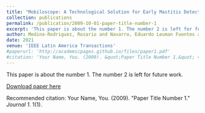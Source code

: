 ```yaml
---
title: "Mobiloscope: A Technological Solution for Early Mastitis Detection in Dairy Cattle"
collection: publications
permalink: /publication/2009-10-01-paper-title-number-1
excerpt: 'This paper is about the number 1. The number 2 is left for future work.'
author: Medina-Rodriguez, Rosario and Navarro, Eduardo Leuman Fuentes and Beltr{\'a}n-Casta{\~n}{\'o}n, C{\'e}sar and Nunez-del-Prado, Miguel and Alatrista-Salas, Hugo
date: 2021
venue: 'IEEE Latin America Transactions'
#paperurl: 'http://academicpages.github.io/files/paper1.pdf'
#citation: 'Your Name, You. (2009). &quot;Paper Title Number 1.&quot; <i>Journal 1</i>. 1(1).'
---
```

This paper is about the number 1. The number 2 is left for future work.

[Download paper here](http://academicpages.github.io/files/paper1.pdf)

Recommended citation: Your Name, You. (2009). "Paper Title Number 1." <i>Journal 1</i>. 1(1).

